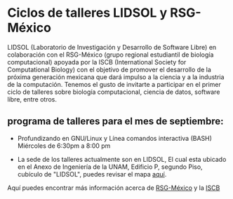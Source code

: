 # Ciclos de talleres LIDSOL y RSG-México

LIDSOL (Laboratorio de Investigación y Desarrollo de Software Libre) en colaboración con 
el RSG-México (grupo regional estudiantil de biología computacional) apoyada por la ISCB (International Society for Computational Biology) con el objetivo de promover el desarrollo de la próxima generación mexicana que dará impulso a la ciencia y a la industria de la computación. Tenemos el gusto de invitarte a participar en el primer ciclo de talleres sobre biología computacional, ciencia de datos, software libre, entre otros.  

## programa de talleres para el mes de septiembre:  

* Profundizando en GNU/Linux y Línea comandos interactiva (BASH)  
Miércoles de 6:30pm a 8:00 pm

* La sede de los talleres actualmente son en LIDSOL, El cual esta ubicado en el Anexo de Ingeniería de la UNAM, Edificio P, segundo Piso, cubículo de "LIDSOL", puedes revisar el mapa [aquí](https://www.google.com/maps/place/19%C2%B019%2740.1%22N+99%C2%B010%2756.3%22W/@19.3278,-99.1823,16z/data=!4m5!3m4!1s0x0:0x0!8m2!3d19.3278!4d-99.1823).



Aquí puedes encontrar más información acerca de [RSG-México](http://rsg-mexico.iscbsc.org/) y la [ISCB](http://rsg.iscbsc.org/)
